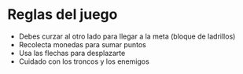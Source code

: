 # Reglas del juego
- Debes curzar al otro lado para llegar a la meta (bloque de ladrillos)
- Recolecta monedas para sumar puntos
- Usa las flechas para desplazarte
- Cuidado con los troncos y los enemigos 
